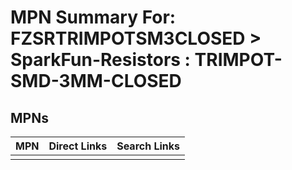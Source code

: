 



# MPN Summary For: FZSRTRIMPOTSM3CLOSED > SparkFun-Resistors : TRIMPOT-SMD-3MM-CLOSED

## MPNs
  

|MPN|Direct Links|Search Links|
| :--- | :--- | :--- |
||||
